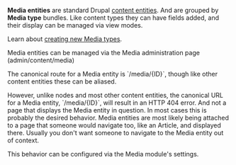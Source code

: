 **Media entities** are standard Drupal [content entities](http://www.drupal.org/docs/8/api/entity-api/content-entity). And are grouped by **Media type** bundles. Like content types they can have fields added, and their display can be managed via view modes.

Learn about [creating new Media types](https://www.drupal.org/docs/8/core/modules/media/setting-up-and-creating-media-types).

Media entities can be managed via the Media administration page (admin/content/media)

The canonical route for a Media entity is \`/media/{ID}\`, though like other content entities these can be aliased.

However, unlike nodes and most other content entities, the canonical URL for a Media entity, \`/media/{ID}\`, will result in an HTTP 404 error. And not a page that displays the Media entity in question. In most cases this is probably the desired behavior. Media entities are most likely being attached to a page that someone would navigate too, like an Article, and displayed there. Usually you don't want someone to navigate to the Media entity out of context.

This behavior can be configured via the Media module's settings.